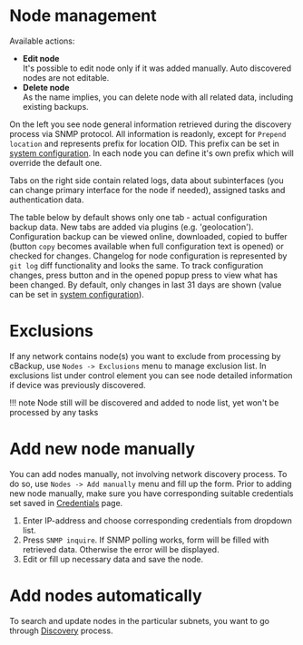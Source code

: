 # Node management

Available actions: 

* **Edit node**<br>It's possible to edit node only if it was added manually. Auto discovered nodes are not editable.
* **Delete node**<br>As the name implies, you can delete node with all related data, including existing backups.

On the left you see node general information retrieved during the discovery process via SNMP protocol. All information is readonly, except for `Prepend location` and represents prefix for location OID. This prefix can be set in [system configuration](system-configuration). In each node you can define it's own prefix which will override the default one. 

Tabs on the right side contain related logs, data about subinterfaces (you can change primary interface for the node if needed), assigned tasks and authentication data.

The table below by default shows only one tab - actual configuration backup data. New tabs are added via plugins (e.g. 'geolocation'). Configuration backup can be viewed online, downloaded, copied to buffer (button `copy` becomes available when full configuration text is opened) or checked for changes. Changelog for node configuration is represented by `git log` diff functionality and looks the same. To track configuration changes, press <i class="fa fa-undo"></i> button and in the opened popup press <i class="fa fa-eye"></i> to view what has been changed. By default, only changes in last 31 days are shown (value can be set in [system configuration](system-configuration)).

# Exclusions

If any network contains node(s) you want to exclude from processing by cBackup, use `Nodes -> Exclusions` menu to manage exclusion list. In exclusions list under <i class="fa fa-caret-square-o-down" style=""></i> control element you can see node detailed information if device was previously discovered.

!!! note
    Node still will be discovered and added to node list, yet won't be processed by any tasks  

# Add new node manually

You can add nodes manually, not involving network discovery process. To do so, use `Nodes -> Add manually` menu and fill up the form. Prior to adding new node manually, make sure you have corresponding suitable credentials set saved in [Credentials](credentials) page.

1. Enter IP-address and choose corresponding credentials from dropdown list.
2. Press `SNMP inquire`. If SNMP polling works, form will be filled with retrieved data. Otherwise the error will be displayed.
3. Edit or fill up necessary data and save the node.

# Add nodes automatically

To search and update nodes in the particular subnets, you want to go through [Discovery](discovery) process.
